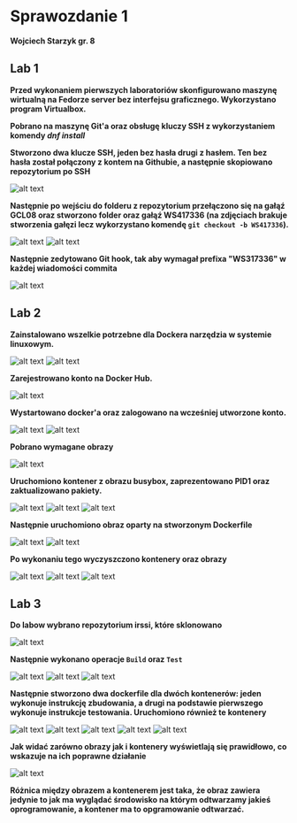 # Sprawozdanie 1
**Wojciech Starzyk gr. 8**
## Lab 1
**Przed wykonaniem pierwszych laboratoriów skonfigurowano maszynę wirtualną na Fedorze server bez interfejsu graficznego. Wykorzystano program Virtualbox.**

**Pobrano na maszynę Git'a oraz obsługę kluczy SSH z wykorzystaniem komendy *dnf install***

**Stworzono dwa klucze SSH, jeden bez hasła drugi z hasłem. Ten bez hasła został połączony z kontem na Githubie, a następnie skopiowano repozytorium po SSH**

![alt text](<Zdjecia/lab 1/Zrzut ekranu 2025-03-04 194912.png>)


**Następnie po wejściu do folderu z repozytorium przełączono się na gałąź GCL08 oraz stworzono folder oraz gałąź WS417336 (na zdjęciach brakuje stworzenia gałęzi lecz wykorzystano komendę ```git checkout -b WS417336```).**

![alt text](<Zdjecia/lab 1/Zrzut ekranu 2025-03-10 205514.png>)
![alt text](<Zdjecia/lab 1/Zrzut ekranu 2025-03-10 211708.png>)


**Następnie zedytowano Git hook, tak aby wymagał prefixa "WS317336" w każdej wiadomości commita**

![alt text](<Zdjecia/lab 1/Zrzut ekranu 2025-03-20 113904.png>)


## Lab 2
**Zainstalowano wszelkie potrzebne dla Dockera narzędzia w systemie linuxowym.**

![alt text](<Zdjecia/lab 2/Zrzut ekranu 2025-03-11 183703.png>)
![alt text](<Zdjecia/lab 2/Zrzut ekranu 2025-03-11 183736.png>)


**Zarejestrowano konto na Docker Hub.**

![alt text](<Zdjecia/lab 2/Zrzut ekranu 2025-03-11 183918.png>)


**Wystartowano docker'a oraz zalogowano na wcześniej utworzone konto.**

![alt text](<Zdjecia/lab 2/Zrzut ekranu 2025-03-11 184710.png>)
![alt text](<Zdjecia/lab 2/Zrzut ekranu 2025-03-11 184719.png>)


**Pobrano wymagane obrazy**

![alt text](<Zdjecia/lab 2/Zrzut ekranu 2025-03-11 184819.png>)


**Uruchomiono kontener z obrazu busybox, zaprezentowano PID1 oraz zaktualizowano pakiety.**

![alt text](<Zdjecia/lab 2/Zrzut ekranu 2025-03-11 185014.png>)
![alt text](<Zdjecia/lab 2/Zrzut ekranu 2025-03-11 185342.png>)
![alt text](<Zdjecia/lab 2/Zrzut ekranu 2025-03-11 185352.png>)


**Następnie uruchomiono obraz oparty na stworzonym Dockerfile**

![alt text](<Zdjecia/lab 2/Zrzut ekranu 2025-03-11 185504.png>)
![alt text](<Zdjecia/lab 2/Zrzut ekranu 2025-03-11 190524.png>)


**Po wykonaniu tego wyczyszczono kontenery oraz obrazy**

![alt text](<Zdjecia/lab 2/Zrzut ekranu 2025-03-11 190640.png>)
![alt text](<Zdjecia/lab 2/Zrzut ekranu 2025-03-11 190729.png>)
![alt text](<Zdjecia/lab 2/Zrzut ekranu 2025-03-11 190814.png>)


## Lab 3
**Do labow wybrano repozytorium irssi, które sklonowano**

![alt text](<Zdjecia/lab 3/Zrzut ekranu 2025-03-18 175903.png>)


**Następnie wykonano operacje ```Build``` oraz ```Test```**

![alt text](<Zdjecia/lab 3/Zrzut ekranu 2025-03-18 184746.png>)
![alt text](<Zdjecia/lab 3/Zrzut ekranu 2025-03-18 185118.png>)
![alt text](<Zdjecia/lab 3/Zrzut ekranu 2025-03-18 185506.png>)


**Następnie stworzono dwa dockerfile dla dwóch kontenerów: jeden wykonuje instrukcję zbudowania, a drugi na podstawie pierwszego wykonuje instrukcje testowania. Uruchomiono również te kontenery**

![alt text](<Zdjecia/lab 3/Zrzut ekranu 2025-03-18 190305.png>)
![alt text](<Zdjecia/lab 3/Zrzut ekranu 2025-03-18 190658.png>)
![alt text](<Zdjecia/lab 3/Zrzut ekranu 2025-03-18 190809.png>)
![alt text](<Zdjecia/lab 3/Zrzut ekranu 2025-03-18 190815.png>)
![alt text](<Zdjecia/lab 3/Zrzut ekranu 2025-03-18 190823.png>)


**Jak widać zarówno obrazy jak i kontenery wyświetlają się prawidłowo, co wskazuje na ich poprawne działanie**

![alt text](<Zdjecia/lab 3/Zrzut ekranu 2025-03-20 122159.png>)


**Różnica między obrazem a kontenerem jest taka, że obraz zawiera jedynie to jak ma wyglądać środowisko na którym odtwarzamy jakieś oprogramowanie, a kontener ma to opgramowanie odtwarzać.**